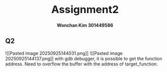### <center><b><h1>Assignment2</h1></b></center>
<center><b>Wonchan Kim 301449586 </b></center>
<h2>Q2</h2>
![[Pasted image 20250925144031.png]]
![[Pasted image 20250925144137.png]]
with gdb debugger, it is possible to get the function address. Need to overflow the buffer with the address of target_function.



